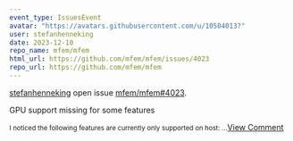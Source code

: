 ```yaml
---
event_type: IssuesEvent
avatar: "https://avatars.githubusercontent.com/u/10504013?"
user: stefanhenneking
date: 2023-12-10
repo_name: mfem/mfem
html_url: https://github.com/mfem/mfem/issues/4023
repo_url: https://github.com/mfem/mfem
---
```


<a href='https://github.com/stefanhenneking' target='_blank'>stefanhenneking</a> open issue <a href='https://github.com/mfem/mfem/issues/4023' target='_blank'>mfem/mfem#4023</a>.

<p>GPU support missing for some features</p><small>I noticed the following features are currently only supported on host:...</small><a href='https://github.com/mfem/mfem/issues/4023' target='_blank'>View Comment</a>